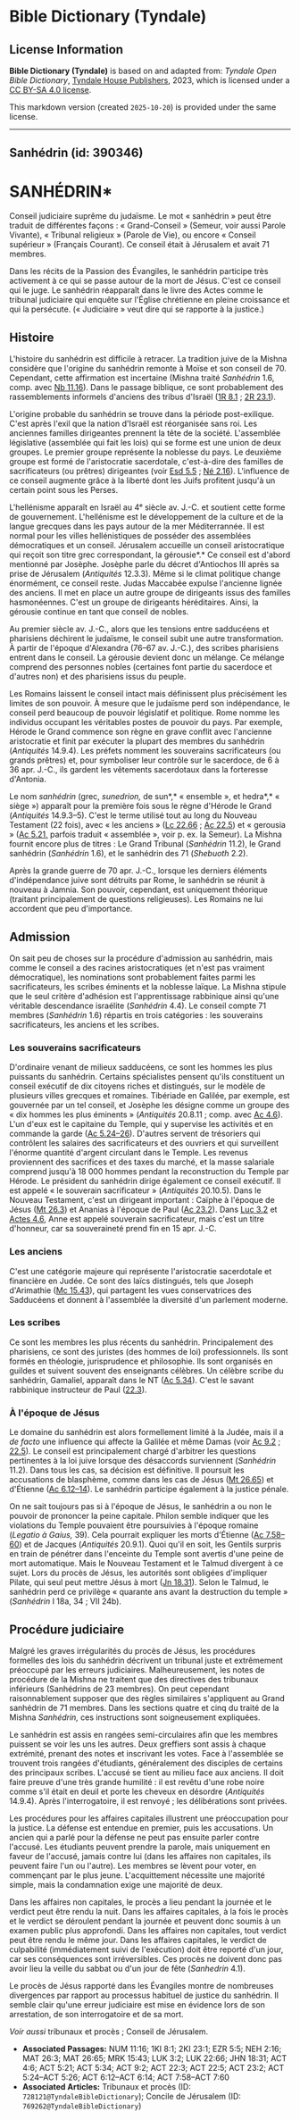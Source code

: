 # Bible Dictionary (Tyndale)

## License Information

**Bible Dictionary (Tyndale)** is based on and adapted from: _Tyndale Open Bible Dictionary_, [Tyndale House Publishers](https://tyndaleopenresources.com/), 2023, which is licensed under a [CC BY-SA 4.0 license](https://creativecommons.org/licenses/by-sa/4.0/legalcode.en).

This markdown version (created `2025-10-20`) is provided under the same license.



--------------------------------

## Sanhédrin (id: 390346)

SANHÉDRIN\*
===========

Conseil judiciaire suprême du judaïsme. Le mot « sanhédrin » peut être traduit de différentes façons : « Grand\-Conseil » (Semeur, voir aussi Parole Vivante), « Tribunal religieux » (Parole de Vie), ou encore « Conseil supérieur » (Français Courant). Ce conseil était à Jérusalem et avait 71 membres. 

Dans les récits de la Passion des Évangiles, le sanhédrin participe très activement à ce qui se passe autour de la mort de Jésus. C'est ce conseil qui le juge. Le sanhédrin réapparaît dans le livre des Actes comme le tribunal judiciaire qui enquête sur l'Église chrétienne en pleine croissance et qui la persécute. (« Judiciaire » veut dire qui se rapporte à la justice.)

Histoire
--------

L'histoire du sanhédrin est difficile à retracer. La tradition juive de la Mishna considère que l'origine du sanhédrin remonte à Moïse et son conseil de 70\. Cependant, cette affirmation est incertaine (Mishna traité *Sanhédrin* 1\.6, comp. avec [Nb 11\.16](https://ref.ly/Num11:16)). Dans le passage biblique, ce sont probablement des rassemblements informels d'anciens des tribus d'Israël ([1R 8\.1](https://ref.ly/1Kgs8:1) ; [2R 23\.1](https://ref.ly/2Kgs23:1)). 

L'origine probable du sanhédrin se trouve dans la période post\-exilique. C'est après l'exil que la nation d'Israël est réorganisée sans roi. Les anciennes familles dirigeantes prennent la tête de la société. L'assemblée législative (assemblée qui fait les lois) qui se forme est une union de deux groupes. Le premier groupe représente la noblesse du pays. Le deuxième groupe est formé de l'aristocratie sacerdotale, c'est\-à\-dire des familles de sacrificateurs (ou prêtres) dirigeantes (voir [Esd 5\.5](https://ref.ly/Ezra5:5) ; [Né 2\.16](https://ref.ly/Neh2:16)). L'influence de ce conseil augmente grâce à la liberté dont les Juifs profitent jusqu'à un certain point sous les Perses.

L'hellénisme apparaît en Israël au 4ᵉ siècle av. J.\-C. et soutient cette forme de gouvernement. L'hellénisme est le développement de la culture et de la langue grecques dans les pays autour de la mer Méditerrannée. Il est normal pour les villes hellénistiques de posséder des assemblées démocratiques et un conseil. Jérusalem accueille un conseil aristocratique qui reçoit son titre grec correspondant, la gérousie*.* Ce conseil est d'abord mentionné par Josèphe. Josèphe parle du décret d'Antiochos III après sa prise de Jérusalem (*Antiquités* 12\.3\.3\). Même si le climat politique change énormément, ce conseil reste. Judas Maccabée expulse l'ancienne lignée des anciens. Il met en place un autre groupe de dirigeants issus des familles hasmonéennes. C'est un groupe de dirigeants héréditaires. Ainsi, la gérousie continue en tant que conseil de nobles. 

Au premier siècle av. J.\-C., alors que les tensions entre sadducéens et pharisiens déchirent le judaïsme, le conseil subit une autre transformation. À partir de l'époque d'Alexandra (76–67 av. J.\-C.), des scribes pharisiens entrent dans le conseil. La gérousie devient donc un mélange. Ce mélange comprend des personnes nobles (certaines font partie du sacerdoce et d'autres non) et des pharisiens issus du peuple.

Les Romains laissent le conseil intact mais définissent plus précisément les limites de son pouvoir. À mesure que le judaïsme perd son indépendance, le conseil perd beaucoup de pouvoir législatif et politique. Rome nomme les individus occupant les véritables postes de pouvoir du pays. Par exemple, Hérode le Grand commence son règne en grave conflit avec l'ancienne aristocratie et finit par exécuter la plupart des membres du sanhédrin (*Antiquités* 14\.9\.4\). Les préfets nomment les souverains sacrificateurs (ou grands prêtres) et, pour symboliser leur contrôle sur le sacerdoce, de 6 à 36 apr. J.\-C., ils gardent les vêtements sacerdotaux dans la forteresse d'Antonia.

Le nom *sanhédrin* (grec, *sunedrion,* de sun*,* « ensemble », et hedra*,* « siège ») apparaît pour la première fois sous le règne d'Hérode le Grand (*Antiquités* 14\.9\.3–5\). C'est le terme utilisé tout au long du Nouveau Testament (22 fois), avec « les anciens » ([Lc 22\.66](https://ref.ly/Luke22:66) ; [Ac 22\.5](https://ref.ly/Acts22:5)) et « gerousia » ([Ac 5\.21,](https://ref.ly/Acts5:21) parfois traduit « assemblée », voir p. ex. la Semeur). La Mishna fournit encore plus de titres : Le Grand Tribunal (*Sanhédrin* 11\.2\), le Grand sanhédrin (*Sanhédrin* 1\.6\), et le sanhédrin des 71 (*Shebuoth* 2\.2\).

Après la grande guerre de 70 apr. J.\-C., lorsque les derniers éléments d'indépendance juive sont détruits par Rome, le sanhédrin se réunit à nouveau à Jamnia. Son pouvoir, cependant, est uniquement théorique (traitant principalement de questions religieuses). Les Romains ne lui accordent que peu d'importance.

Admission
---------

On sait peu de choses sur la procédure d'admission au sanhédrin, mais comme le conseil a des racines aristocratiques (et n'est pas vraiment démocratique), les nominations sont probablement faites parmi les sacrificateurs, les scribes éminents et la noblesse laïque. La Mishna stipule que le seul critère d'adhésion est l'apprentissage rabbinique ainsi qu'une véritable descendance israélite (*Sanhédrin* 4\.4\). Le conseil compte 71 membres (*Sanhédrin* 1\.6\) répartis en trois catégories : les souverains sacrificateurs, les anciens et les scribes.

### Les souverains sacrificateurs

D'ordinaire venant de milieux sadducéens, ce sont les hommes les plus puissants du sanhédrin. Certains spécialistes pensent qu'ils constituent un conseil exécutif de dix citoyens riches et distingués, sur le modèle de plusieurs villes grecques et romaines. Tibériade en Galilée, par exemple, est gouvernée par un tel conseil, et Josèphe les désigne comme un groupe des « dix hommes les plus éminents » (*Antiquités* 20\.8\.11 ; comp. avec [Ac 4\.6](https://ref.ly/Acts4:6)). L'un d'eux est le capitaine du Temple, qui y supervise les activités et en commande la garde ([Ac 5\.24–26](https://ref.ly/Acts5:24-Acts5:26)). D'autres servent de trésoriers qui contrôlent les salaires des sacrificateurs et des ouvriers et qui surveillent l'énorme quantité d'argent circulant dans le Temple. Les revenus proviennent des sacrifices et des taxes du marché, et la masse salariale comprend jusqu'à 18 000 hommes pendant la reconstruction du Temple par Hérode. Le président du sanhédrin dirige également ce conseil exécutif. Il est appelé « le souverain sacrificateur » (*Antiquités* 20\.10\.5\). Dans le Nouveau Testament, c'est un dirigeant important : Caïphe à l'époque de Jésus ([Mt 26\.3](https://ref.ly/Matt26:3)) et Ananias à l'époque de Paul ([Ac 23\.2](https://ref.ly/Acts23:2)). Dans [Luc 3\.2](https://ref.ly/Luke3:2) et [Actes 4\.6](https://ref.ly/Acts4:6), Anne est appelé souverain sacrificateur, mais c'est un titre d'honneur, car sa souveraineté prend fin en 15 apr. J.\-C.

### Les anciens

C'est une catégorie majeure qui représente l'aristocratie sacerdotale et financière en Judée. Ce sont des laïcs distingués, tels que Joseph d'Arimathie ([Mc 15\.43](https://ref.ly/Mark15:43)), qui partagent les vues conservatrices des Sadducéens et donnent à l'assemblée la diversité d'un parlement moderne.

### Les scribes

Ce sont les membres les plus récents du sanhédrin. Principalement des pharisiens, ce sont des juristes (des hommes de loi) professionnels. Ils sont formés en théologie, jurisprudence et philosophie. Ils sont organisés en guildes et suivent souvent des enseignants célèbres. Un célèbre scribe du sanhédrin, Gamaliel, apparaît dans le NT ([Ac 5\.34](https://ref.ly/Acts5:34)). C'est le savant rabbinique instructeur de Paul ([22\.3](https://ref.ly/Acts22:3)).

### À l'époque de Jésus

Le domaine du sanhédrin est alors formellement limité à la Judée, mais il a *de facto* une influence qui affecte la Galilée et même Damas (voir [Ac 9\.2](https://ref.ly/Acts9:2) ; [22\.5](https://ref.ly/Acts22:5)). Le conseil est principalement chargé d'arbitrer les questions pertinentes à la loi juive lorsque des désaccords surviennent (*Sanhédrin* 11\.2\). Dans tous les cas, sa décision est définitive. Il poursuit les accusations de blasphème, comme dans les cas de Jésus ([Mt 26\.65](https://ref.ly/Matt26:65)) et d'Étienne ([Ac 6\.12–14](https://ref.ly/Acts6:12-Acts6:14)). Le sanhédrin participe également à la justice pénale.

On ne sait toujours pas si à l'époque de Jésus, le sanhédrin a ou non le pouvoir de prononcer la peine capitale. Philon semble indiquer que les violations du Temple pouvaient être poursuivies à l'époque romaine (*Legatio à Gaius,* 39\). Cela pourrait expliquer les morts d'Étienne ([Ac 7\.58–60](https://ref.ly/Acts7:58-Acts7:60)) et de Jacques (*Antiquités* 20\.9\.1\). Quoi qu'il en soit, les Gentils surpris en train de pénétrer dans l'enceinte du Temple sont avertis d'une peine de mort automatique. Mais le Nouveau Testament et le Talmud divergent à ce sujet. Lors du procès de Jésus, les autorités sont obligées d'impliquer Pilate, qui seul peut mettre Jésus à mort ([Jn 18\.31](https://ref.ly/John18:31)). Selon le Talmud, le sanhédrin perd ce privilège « quarante ans avant la destruction du temple » (*Sanhédrin* I 18a, 34 ; VII 24b).

Procédure judiciaire
--------------------

Malgré les graves irrégularités du procès de Jésus, les procédures formelles des lois du sanhédrin décrivent un tribunal juste et extrêmement préoccupé par les erreurs judiciaires. Malheureusement, les notes de procédure de la Mishna ne traitent que des directives des tribunaux inférieurs (Sanhédrins de 23 membres). On peut cependant raisonnablement supposer que des règles similaires s'appliquent au Grand sanhédrin de 71 membres. Dans les sections quatre et cinq du traité de la Mishna *Sanhédrin,* ces instructions sont soigneusement expliquées.

Le sanhédrin est assis en rangées semi\-circulaires afin que les membres puissent se voir les uns les autres. Deux greffiers sont assis à chaque extrémité, prenant des notes et inscrivant les votes. Face à l'assemblée se trouvent trois rangées d'étudiants, généralement des disciples de certains des principaux scribes. L'accusé se tient au milieu face aux anciens. Il doit faire preuve d'une très grande humilité : il est revêtu d'une robe noire comme s'il était en deuil et porte les cheveux en désordre (*Antiquités* 14\.9\.4\). Après l'interrogatoire, il est renvoyé ; les délibérations sont privées.

Les procédures pour les affaires capitales illustrent une préoccupation pour la justice. La défense est entendue en premier, puis les accusations. Un ancien qui a parlé pour la défense ne peut pas ensuite parler contre l'accusé. Les étudiants peuvent prendre la parole, mais uniquement en faveur de l'accusé, jamais contre lui (dans les affaires non capitales, ils peuvent faire l'un ou l'autre). Les membres se lèvent pour voter, en commençant par le plus jeune. L'acquittement nécessite une majorité simple, mais la condamnation exige une majorité de deux.

Dans les affaires non capitales, le procès a lieu pendant la journée et le verdict peut être rendu la nuit. Dans les affaires capitales, à la fois le procès et le verdict se déroulent pendant la journée et peuvent donc soumis à un examen public plus approfondi. Dans les affaires non capitales, tout verdict peut être rendu le même jour. Dans les affaires capitales, le verdict de culpabilité (immédiatement suivi de l'exécution) doit être reporté d'un jour, car ses conséquences sont irréversibles. Ces procès ne doivent donc pas avoir lieu la veille du sabbat ou d'un jour de fête (*Sanhedrin* 4\.1\).

Le procès de Jésus rapporté dans les Évangiles montre de nombreuses divergences par rapport au processus habituel de justice du sanhédrin. Il semble clair qu'une erreur judiciaire est mise en évidence lors de son arrestation, de son interrogatoire et de sa mort.

*Voir aussi* tribunaux et procès ; Conseil de Jérusalem.

* **Associated Passages:** NUM 11:16; 1KI 8:1; 2KI 23:1; EZR 5:5; NEH 2:16; MAT 26:3; MAT 26:65; MRK 15:43; LUK 3:2; LUK 22:66; JHN 18:31; ACT 4:6; ACT 5:21; ACT 5:34; ACT 9:2; ACT 22:3; ACT 22:5; ACT 23:2; ACT 5:24–ACT 5:26; ACT 6:12–ACT 6:14; ACT 7:58–ACT 7:60
* **Associated Articles:** Tribunaux et procès (ID: `728121@TyndaleBibleDictionary`); Concile de Jérusalem (ID: `769262@TyndaleBibleDictionary`)

